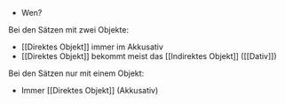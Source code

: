 - Wen?

Bei den Sätzen mit zwei Objekte:
- [[Direktes Objekt]] immer im Akkusativ
- [[Direktes Objekt]] bekommt meist das [[Indirektes Objekt]] ([[Dativ]])

Bei den Sätzen nur mit einem Objekt:
- Immer [[Direktes Objekt]] (Akkusativ)
